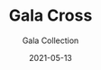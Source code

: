 ---
subtitle: "Gala Collection"
image_secondary: "img/291160215f989525cd6e6fd2333f755439e89f8d-2400x1200.png"
description: "Gala%20is%20a%20minimal%2C%20near-weightless%20take%20on%20the%20chandelier%2C%20rethought%20as%20a%20simple%20beam%20with%20power%20cords%20hidden%20inside%20the%20slim%20suspension%20cables.%20Its%20ivory-frosted%20glass%20fixtures%2C%20fixed%20in%20a%20variety%20of%20compositions%2C%20bring%20to%20mind%20hanging%20fruit.%20Voluptuous%20and%20handblown%2C%20each%20orb%20is%20subtly%20unique."
category: "Chandeliers"
designer: "Rbw"
tags: 
  - "Chandeliers"
title: "Gala Cross"
href: "https://rbw.com/products/gala-cross/pcxx-22-120_tm_din-cpyb"
image_primary: "img/GC-7242_default.jpg"
manufacturer: "Rich Brilliant Willing"
slug: "/manufacturers/rbw/chandeliers/rbw-gala-cross"
date: "2021-05-13"
---